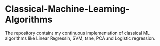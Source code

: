 # Classical-Machine-Learning-Algorithms
The repository contains my continuous implementation of classical ML algorithms like Linear Regressin, SVM, tsne, PCA and Logistic regression.
